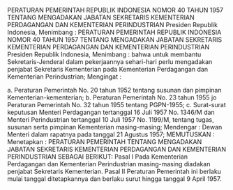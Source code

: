  PERATURAN PEMERINTAH REPUBLIK INDONESIA NOMOR 40 TAHUN 1957 TENTANG MENGADAKAN JABATAN SEKRETARIS KEMENTERIAN PERDAGANGAN DAN KEMENTERIAN PERINDUSTRIAN Presiden Republik Indonesia, Menimbang : PERATURAN PEMERINTAH REPUBLIK INDONESIA NOMOR 40 TAHUN 1957 TENTANG MENGADAKAN JABATAN SEKRETARIS KEMENTERIAN PERDAGANGAN DAN KEMENTERIAN PERINDUSTRIAN Presiden Republik Indonesia, Menimbang : bahwa untuk membantu Sekretaris-Jenderal dalam pekerjaannya sehari-hari perlu mengadakan penjabat Sekretaris Kementerian pada Kementerian Perdagangan dan Kementerian Perindustrian;
Mengingat :

a. Peraturan Pemerintah No. 20 tahun 1952 tentang susunan dan pimpinan Kementerian-kementerian;
b. Peraturan Pemerintah No. 23 tahun 1955 jo Peraturan Pemerintah No. 32 tahun 1955 tentang PGPN-1955;
c. Surat-surat keputusan Menteri Perdagangan tertanggal 16 Juli 1957 No. 1346/M dan Menteri Perindustrian tertanggal 10 Juli 1957 No. 1199/M, tentang tugas, susunan serta pimpinan Kementerian masing-masing; Mendengar : Dewan Menteri dalam rapatnya pada tanggal 21 Agustus 1957;
MEMUTUSKAN :
 Menetapkan : PERATURAN PEMERINTAH TENTANG MENGADAKAN JABATAN SEKRETARIS KEMENTERIAN PERDAGANGAN DAN KEMENTERIAN PERINDUSTRIAN SEBAGAI BERIKUT: Pasal I Pada Kementerian Perdagangan dan Kementerian Perindustrian masing-masing diadakan penjabat Sekretaris Kementerian. Pasal II Peraturan Pemerintah ini berlaku mulai tanggal ditetapkannya dan berlaku surut hingga tanggal 9 April 1957.
